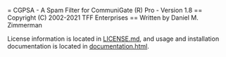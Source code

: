 = CGPSA - A Spam Filter for CommuniGate (R) Pro - Version 1.8
== Copyright (C) 2002-2021 TFF Enterprises
== Written by Daniel M. Zimmerman

License information is located in [LICENSE.md](LICENSE.md), and usage and
installation documentation is located in 
[documentation.html](documentation.html).
